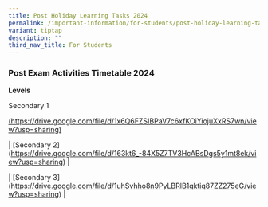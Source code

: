 ```yaml
---
title: Post Holiday Learning Tasks 2024
permalink: /important-information/for-students/post-holiday-learning-tasks/
variant: tiptap
description: ""
third_nav_title: For Students
---
```

<h3><strong>Post Exam Activities Timetable 2024</strong></h3>
<p><strong>Levels</strong>
</p>
<p>Secondary 1</p>
<p><a href="https://drive.google.com/file/d/1AdnrANiTpr2KobtW4KbiY0RSumZ6L0Y7/view?usp=sharing" rel="noopener noreferrer nofollow" target="_blank">(https://drive.google.com/file/d/1x6Q6FZSIBPaV7c6xfKOiYiojuXxRS7wn/view?usp=sharing)</a>
</p>
<p>| [Secondary 2](<a href="https://drive.google.com/file/d/163kt6_-84X5Z7TV3HcABsDgs5y1mt8ek/view?usp=sharing" rel="noopener noreferrer nofollow" target="_blank">https://drive.google.com/file/d/163kt6_-84X5Z7TV3HcABsDgs5y1mt8ek/view?usp=sharing</a>)
|</p>
<p>| [Secondary 3](<a href="https://drive.google.com/file/d/1uhSvhho8n9PyLBRlB1qktiq87ZZ275eG/view?usp=sharing" rel="noopener noreferrer nofollow" target="_blank">https://drive.google.com/file/d/1uhSvhho8n9PyLBRlB1qktiq87ZZ275eG/view?usp=sharing</a>)
|</p>